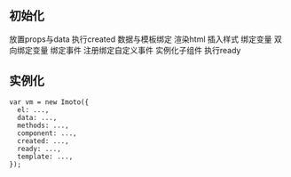 ## 初始化

放置props与data
执行created
数据与模板绑定
渲染html
插入样式
绑定变量
双向绑定变量
绑定事件
注册绑定自定义事件
实例化子组件
执行ready

## 实例化

```
var vm = new Imoto({
  el: ...,
  data: ...,
  methods: ...,
  component: ...,
  created: ...,
  ready: ...,
  template: ...,
});
``` 
